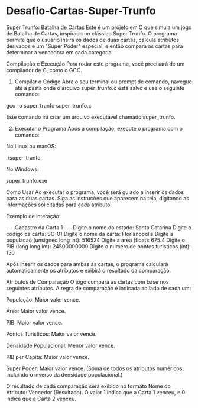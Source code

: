 # Desafio-Cartas-Super-Trunfo

Super Trunfo: Batalha de Cartas
Este é um projeto em C que simula um jogo de Batalha de Cartas, inspirado no clássico Super Trunfo. O programa permite que o usuário insira os dados de duas cartas, calcula atributos derivados e um "Super Poder" especial, e então compara as cartas para determinar a vencedora em cada categoria.

Compilação e Execução
Para rodar este programa, você precisará de um compilador de C, como o GCC.

1. Compilar o Código
Abra o seu terminal ou prompt de comando, navegue até a pasta onde o arquivo super_trunfo.c está salvo e use o seguinte comando:

gcc -o super_trunfo super_trunfo.c

Este comando irá criar um arquivo executável chamado super_trunfo.

2. Executar o Programa
Após a compilação, execute o programa com o comando:

No Linux ou macOS:

./super_trunfo

No Windows:

super_trunfo.exe

Como Usar
Ao executar o programa, você será guiado a inserir os dados para as duas cartas. Siga as instruções que aparecem na tela, digitando as informações solicitadas para cada atributo.

Exemplo de interação:

--- Cadastro da Carta 1 ---
Digite o nome do estado: Santa Catarina
Digite o codigo da carta: SC-01
Digite o nome da carta: Florianopolis
Digite a populacao (unsigned long int): 516524
Digite a area (float): 675.4
Digite o PIB (long long int): 24500000000
Digite o numero de pontos turisticos (int): 150

Após inserir os dados para ambas as cartas, o programa calculará automaticamente os atributos e exibirá o resultado da comparação.

Atributos de Comparação
O jogo compara as cartas com base nos seguintes atributos. A regra de comparação é indicada ao lado de cada um:

População: Maior valor vence.

Área: Maior valor vence.

PIB: Maior valor vence.

Pontos Turísticos: Maior valor vence.

Densidade Populacional: Menor valor vence.

PIB per Capita: Maior valor vence.

Super Poder: Maior valor vence. (Soma de todos os atributos numéricos, incluindo o inverso da densidade populacional.)

O resultado de cada comparação será exibido no formato Nome do Atributo: Vencedor (Resultado). O valor 1 indica que a Carta 1 venceu, e 0 indica que a Carta 2 venceu.
